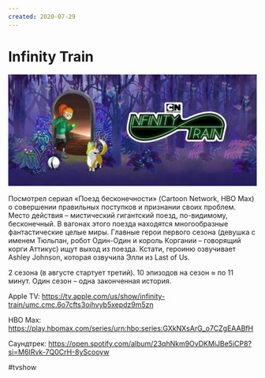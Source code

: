 ```yaml
---
created: 2020-07-29
---
```


# Infinity Train

![Infinity Train promo](infinity-train.jpeg "Infinity Train promo")

Посмотрел сериал «Поезд бесконечности» (Cartoon Network, HBO Max) о совершении правильных поступков и признании своих проблем.
Место действия – мистический гигантский поезд, по-видимому, бесконечный.
В вагонах этого поезда находятся многообразные фантастические целые миры.
Главные герои первого сезона (девушка с именем Тюльпан, робот Один-Один и король Коргании – говорящий корги Аттикус) ищут выход из поезда.
Кстати, героиню озвучивает Ashley Johnson, которая озвучила Элли из Last of Us.

2 сезона (в августе стартует третий).
10 эпизодов на сезон ≈ по 11 минут.
Один сезон – одна законченная история.

Apple TV: https://tv.apple.com/us/show/infinity-train/umc.cmc.6o7cfts3oihvyb5xepdz9m5zn

HBO Max: https://play.hbomax.com/series/urn:hbo:series:GXkNXsArG_o7CZgEAABfH

Саундтрек: https://open.spotify.com/album/23qhNkm9OvDKMiJBe5iCP8?si=M6IRvk-7Q0CrH-8yScooyw

#tvshow
